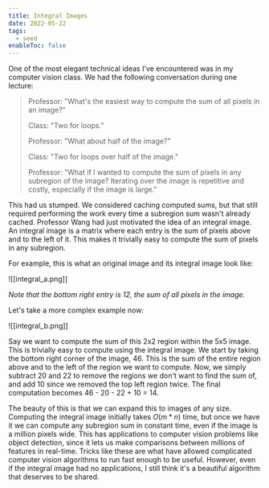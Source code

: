 ```yaml
---
title: Integral Images
date: 2022-05-22
tags:
  - seed
enableToc: false
---
```

One of the most elegant technical ideas I've encountered was in my computer vision class. We had the following conversation during one lecture:
> Professor: "What's the easiest way to compute the sum of all pixels in an image?"
> 
> Class: "Two for loops."
> 
> Professor: "What about half of the image?"
> 
> Class: "Two for loops over half of the image."
> 
> Professor: "What if I wanted to compute the sum of pixels in any subregion of the image? Iterating over the image is repetitive and costly, especially if the image is large."

This had us stumped. We considered caching computed sums, but that still required performing the work every time a subregion sum wasn't already cached. Professor Wang had just motivated the idea of an integral image. An integral image is a matrix where each entry is the sum of pixels above and to the left of it. This makes it trivially easy to compute the sum of pixels in any subregion.

For example, this is what an original image and its integral image look like:

![[integral_a.png]]

*Note that the bottom right entry is 12, the sum of all pixels in the image.*

Let's take a more complex example now:

![[integral_b.png]]

Say we want to compute the sum of this 2x2 region within the 5x5 image. This is trivially easy to compute using the integral image. We start by taking the bottom right corner of the image, 46. This is the sum of the entire region above and to the left of the region we want to compute. Now, we simply subtract 20 and 22 to remove the regions we don't want to find the sum of, and add 10 since we removed the top left region twice. The final computation becomes 46 - 20 - 22 + 10 = 14.

The beauty of this is that we can expand this to images of any size. Computing the integral image initially takes $O(m*n)$ time, but once we have it we can compute any subregion sum in constant time, even if the image is a million pixels wide. This has applications to computer vision problems like object detection, since it lets us make comparisons between millions of features in real-time. Tricks like these are what have allowed complicated computer vision algorithms to run fast enough to be useful. However, even if the integral image had no applications, I still think it's a beautiful algorithm that deserves to be shared.